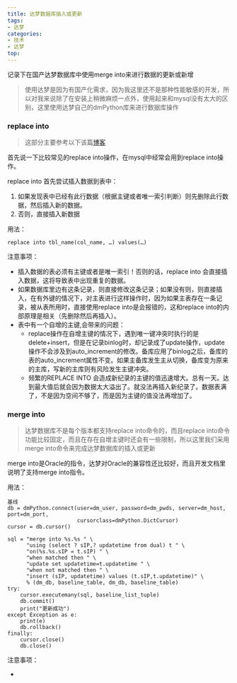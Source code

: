 ```yaml
---
title: 达梦数据库插入或更新
tags:
- 达梦
categories:
- 技术
- 达梦
top:
---
```


记录下在国产达梦数据库中使用merge into来进行数据的更新或新增

<!--more-->

>  使用达梦是因为有国产化需求，因为我这里还不是那种性能敏感的开发，所以对我来说除了在安装上稍微麻烦一点外，使用起来和mysql没有太大的区别，这里使用达梦自己的dmPython库来进行数据库操作

### replace into

> 这部分主要参考以下该篇[博客](https://blog.csdn.net/liu379702831/article/details/105819304/)

首先说一下比较常见的replace into操作，在mysql中经常会用到replace into操作。

replace into 首先尝试插入数据到表中：

1. 如果发现表中已经有此行数据（根据主键或者唯一索引判断）则先删除此行数据，然后插入新的数据。 
2. 否则，直接插入新数据

用法：

```
replace into tbl_name(col_name, …) values(…)
```

注意事项：

- 插入数据的表必须有主键或者是唯一索引！否则的话，replace into 会直接插入数据，这将导致表中出现重复的数据。
- 如果数据库里边有这条记录，则直接修改这条记录；如果没有则，则直接插入，在有外键的情况下，对主表进行这样操作时，因为如果主表存在一条记录，被从表所用时，直接使用replace into是会报错的，这和replace into的内部原理是相关（先删除然后再插入）。
- 表中有一个自增的主键,会带来的问题：
  - replace操作在自增主键的情况下，遇到唯一键冲突时执行的是delete+insert，但是在记录binlog时，却记录成了update操作，update操作不会涉及到auto_increment的修改。备库应用了binlog之后，备库的表的auto_increment属性不变。如果主备库发生主从切换，备库变为原来的主库，写新的主库则有风险发生主键冲突。
  - 频繁的REPLACE INTO 会造成新纪录的主键的值迅速增大。总有一天。达到最大值后就会因为数据太大溢出了。就没法再插入新纪录了。数据表满了，不是因为空间不够了，而是因为主键的值没法再增加了。

### merge into

> 达梦数据库不是每个版本都支持replace into命令的，而且replace into命令功能比较固定，而且在存在自增主键时还会有一些限制，所以这里我们采用merge into命令来完成达梦数据库的插入或更新

merge into是Oracle的指令，达梦对Oracle的兼容性还比较好，而且开发文档里说明了支持merge into指令。

用法：

```
基线
db = dmPython.connect(user=dm_user, password=dm_pwds, server=dm_host, port=dm_port,
                      cursorclass=dmPython.DictCursor)
cursor = db.cursor()

sql = "merge into %s.%s " \
      "using (select ? sIP,? updatetime from dual) t " \
      "on(%s.%s.sIP = t.sIP) " \
      "when matched then " \
      "update set updatetime=t.updatetime " \
      "when not matched then " \
      "insert (sIP, updatetime) values (t.sIP,t.updatetime)" \
      % (dm_db, baseline_table, dm_db, baseline_table)
try:
    cursor.executemany(sql, baseline_list_tuple)
    db.commit()
    print("更新成功")
except Exception as e:
    print(e)
    db.rollback()
finally:
    cursor.close()
    db.close()
```

注意事项：

- 
